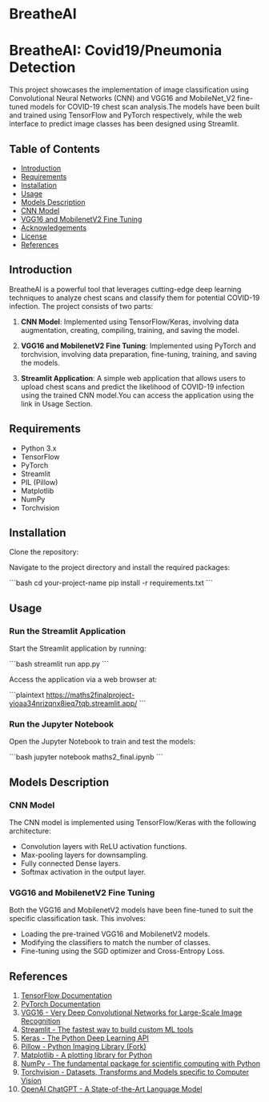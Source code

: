 # BreatheAI

# BreatheAI: Covid19/Pneumonia Detection

This project showcases the implementation of image classification using Convolutional Neural Networks (CNN) and VGG16 and MobileNet_V2 fine-tuned models for COVID-19 chest scan analysis.The models have been built and trained using TensorFlow and PyTorch respectively, while the web interface to predict image classes has been designed using Streamlit.
## Table of Contents

- [Introduction](#introduction)
- [Requirements](#requirements)
- [Installation](#installation)
- [Usage](#usage)
- [Models Description](#models-description)
- [CNN Model](#cnn-model)
- [VGG16 and MobilenetV2 Fine Tuning](#vgg16-fine-tuning)
- [Acknowledgements](#acknowledgements)
- [License](#license)
- [References](#references)

## Introduction

BreatheAI is a powerful tool that leverages cutting-edge deep learning techniques to analyze chest scans and classify them for potential COVID-19 infection. The project consists of two parts:

1. **CNN Model**: Implemented using TensorFlow/Keras, involving data augmentation, creating, compiling, training, and saving the model.

2. **VGG16 and MobilenetV2 Fine Tuning**: Implemented using PyTorch and torchvision, involving data preparation, fine-tuning, training, and saving the models.

3. **Streamlit Application**: A simple web application that allows users to upload chest scans and predict the likelihood of COVID-19 infection using the trained CNN model.You can access the application using the link in Usage Section.

## Requirements

- Python 3.x
- TensorFlow
- PyTorch
- Streamlit
- PIL (Pillow)
- Matplotlib
- NumPy
- Torchvision

## Installation

Clone the repository:

Navigate to the project directory and install the required packages:

\```bash
cd your-project-name
pip install -r requirements.txt
\```

## Usage

### Run the Streamlit Application

Start the Streamlit application by running:

\```bash
streamlit run app.py
\```

Access the application via a web browser at:

\```plaintext
https://maths2finalproject-yioaa34nrizqnx8ieq7tqb.streamlit.app/
\```

### Run the Jupyter Notebook

Open the Jupyter Notebook to train and test the models:

\```bash
jupyter notebook maths2_final.ipynb
\```

## Models Description

### CNN Model

The CNN model is implemented using TensorFlow/Keras with the following architecture:

- Convolution layers with ReLU activation functions.
- Max-pooling layers for downsampling.
- Fully connected Dense layers.
- Softmax activation in the output layer.

### VGG16 and MobilenetV2 Fine Tuning

Both the VGG16 and MobilenetV2 models have been fine-tuned to suit the specific classification task. This involves:

- Loading the pre-trained VGG16 and MobilenetV2 models.
- Modifying the classifiers to match the number of classes.
- Fine-tuning using the SGD optimizer and Cross-Entropy Loss.


## References

1. [TensorFlow Documentation](https://www.tensorflow.org/)
2. [PyTorch Documentation](https://pytorch.org/docs/stable/index.html)
3. [VGG16 - Very Deep Convolutional Networks for Large-Scale Image Recognition](https://arxiv.org/abs/1409.1556)
4. [Streamlit - The fastest way to build custom ML tools](https://www.streamlit.io/)
5. [Keras - The Python Deep Learning API](https://keras.io/)
6. [Pillow - Python Imaging Library (Fork)](https://pillow.readthedocs.io/en/stable/)
7. [Matplotlib - A plotting library for Python](https://matplotlib.org/)
8. [NumPy - The fundamental package for scientific computing with Python](https://numpy.org/)
9. [Torchvision - Datasets, Transforms and Models specific to Computer Vision](https://pytorch.org/vision/stable/index.html)
10. [OpenAI ChatGPT - A State-of-the-Art Language Model](https://openai.com/research/chatgpt)
